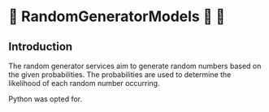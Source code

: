 # 🌟 RandomGeneratorModels 🌟 🚀 

## Introduction
The random generator services aim to generate random numbers based on the given probabilities. The probabilities are used to determine the likelihood of each random number occurring.

Python was opted for.